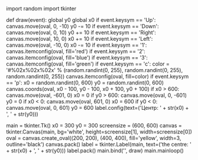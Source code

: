 import random
import tkinter


def draw(event):
    global y0
    global x0
    if event.keysym == 'Up':
        canvas.move(oval, 0, -10)
        y0 -= 10
    if event.keysym == 'Down':
        canvas.move(oval, 0, 10)
        y0 += 10
    if event.keysym == 'Right':
        canvas.move(oval, 10, 0)
        x0 += 10
    if event.keysym == 'Left':
        canvas.move(oval, -10, 0)
        x0 -= 10
    if event.keysym == '1':
        canvas.itemconfig(oval, fill='red')
    if event.keysym == '2':
        canvas.itemconfig(oval, fill='blue')
    if event.keysym == '3':
        canvas.itemconfig(oval, fill='green')
    if event.keysym == 'c':
        color = '#%02x%02x%02x' % (random.randint(0, 255), random.randint(0, 255), random.randint(0, 255))
        canvas.itemconfig(oval, fill=color)
    if event.keysym == 'p':
        x0 = random.randint(0, 600)
        y0 = random.randint(0, 600)
        canvas.coords(oval, x0 - 100, y0 - 100, x0 + 100, y0 + 100)
    if x0 > 600:
        canvas.move(oval, -601, 0)
        x0 = 0
    if y0 > 600:
        canvas.move(oval, 0, -601)
        y0 = 0
    if x0 < 0:
        canvas.move(oval, 601, 0)
        x0 = 600
    if y0 < 0:
        canvas.move(oval, 0, 601)
        y0 = 600
    label.config(text=('Центр: ' + str(x0) + ', ' + str(y0)))

main = tkinter.Tk()
x0 = 300
y0 = 300
screensize = (600, 600)
canvas = tkinter.Canvas(main, bg='white', height=screensize[1], width=screensize[0])
oval = canvas.create_oval((200, 200), (400, 400), fill='yellow', width=3, outline='black')
canvas.pack()
label = tkinter.Label(main, text=('the centre: ' + str(x0) + ', ' + str(y0)))
label.pack()
main.bind('<KeyPress>', draw)
main.mainloop()

